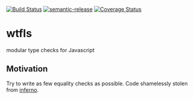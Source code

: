 [![Build Status](https://travis-ci.org/geclos/is.svg?branch=master)](https://travis-ci.org/geclos/is) [![semantic-release](https://img.shields.io/badge/%20%20%F0%9F%93%A6%F0%9F%9A%80-semantic--release-e10079.svg)](https://github.com/semantic-release/semantic-release) [![Coverage Status](https://coveralls.io/repos/github/geclos/is/badge.svg?branch=master)](https://coveralls.io/github/geclos/is?branch=master)

# wtfIs
modular type checks for Javascript

## Motivation
Try to write as few equality checks as possible. Code shamelessly stolen from [inferno](https://github.com/trueadm/inferno).
